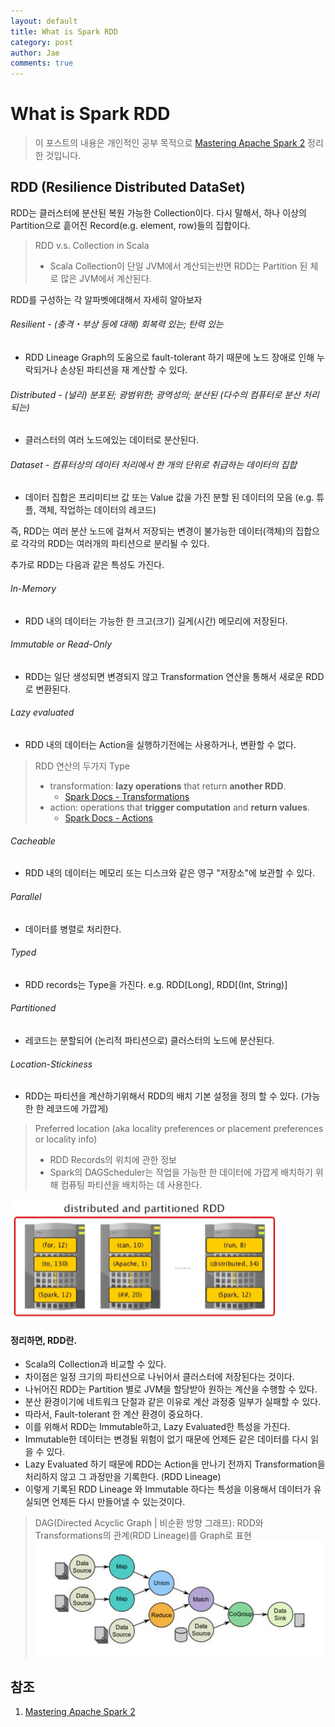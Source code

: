 ```yaml
---
layout: default
title: What is Spark RDD
category: post
author: Jae
comments: true
---
```


# What is Spark RDD


> 이 포스트의 내용은 개인적인 공부 목적으로 [Mastering Apache Spark 2](https://www.gitbook.com/book/jaceklaskowski/mastering-apache-spark/details) 정리한 것입니다.

## RDD (Resilience Distributed DataSet)

RDD는 클러스터에 분산된 복원 가능한 Collection이다. 다시 말해서, 하나 이상의 Partition으로 흩어진 Record(e.g. element, row)들의 집합이다.

> RDD v.s. Collection in Scala
>
> * Scala Collection이 단일 JVM에서 계산되는반면 RDD는 Partition 된 체로 많은 JVM에서 계산된다.

RDD를 구성하는 각 알파벳에대해서 자세히 알아보자

###### Resilient - (충격・부상 등에 대해) 회복력 있는; 탄력 있는
* RDD Lineage Graph의 도움으로 fault-tolerant 하기 때문에 노드 장애로 인해 누락되거나 손상된 파티션을 재 계산할 수 있다.

###### Distributed - (널리) 분포된; 광범위한; 광역성의; 분산된 (다수의 컴퓨터로 분산 처리되는)
* 클러스터의 여러 노드에있는 데이터로 분산된다.

###### Dataset - 컴퓨터상의 데이터 처리에서 한 개의 단위로 취급하는 데이터의 집합
* 데이터 집합은 프리미티브 값 또는 Value 값을 가진 분할 된 데이터의 모음 (e.g. 튜플, 객체, 작업하는 데이터의 레코드)

즉, RDD는 여러 분산 노드에 걸쳐서 저장되는 변경이 불가능한 데이터(객체)의 집합으로 각각의 RDD는 여러개의 파티션으로 분리될 수 있다.

추가로 RDD는 다음과 같은 특성도 가진다.

###### In-Memory
* RDD 내의 데이터는 가능한 한 크고(크기) 길게(시간) 메모리에 저장된다.

###### Immutable or Read-Only
* RDD는 일단 생성되면 변경되지 않고 Transformation 연산을 통해서 새로운 RDD로 변환된다.

###### Lazy evaluated
* RDD 내의 데이터는 Action을 실행하기전에는 사용하거나, 변환할 수 없다.

> RDD 연산의 두가지 Type
>
> * transformation: **lazy operations** that return **another RDD**.
> 	* [Spark Docs - Transformations](http://spark.apache.org/docs/latest/programming-guide.html#transformations)
> * action: operations that **trigger computation** and **return values**.
> 	* [Spark Docs - Actions](http://spark.apache.org/docs/latest/programming-guide.html#actions)

###### Cacheable
* RDD 내의 데이터는 메모리 또는 디스크와 같은 영구 "저장소"에 보관할 수 있다.

###### Parallel
* 데이터를 병렬로 처리한다.

###### Typed
* RDD records는 Type을 가진다. e.g. RDD[Long], RDD[(Int, String)]

###### Partitioned
* 레코드는 분할되어 (논리적 파티션으로) 클러스터의 노드에 분산된다.

###### Location-Stickiness
* RDD는 파티션을 계산하기위해서 RDD의 배치 기본 설정을 정의 할 수 있다. (가능한 한 레코드에 가깝게)

> Preferred location (aka locality preferences or placement preferences or locality info)
>
> * RDD Records의 위치에 관한 정보
> * Spark의 DAGScheduler는 작업을 가능한 한 데이터에 가깝게 배치하기 위해 컴퓨팅 파티션을 배치하는 데 사용한다.

![distributed-and-partitioned-RDD](/images/posts/what-is-spark-rdd/distributed-and-partitioned-RDD.png)


#### 정리하면, RDD란.

* Scala의 Collection과 비교할 수 있다.
* 차이점은 일정 크기의 파티션으로 나뉘어서 클러스터에 저장된다는 것이다.
* 나뉘어진 RDD는 Partition 별로 JVM을 할당받아 원하는 계산을 수행할 수 있다.
* 분산 환경이기에 네트워크 단절과 같은 이유로 계산 과정중 일부가 실패할 수 있다.
* 따라서, Fault-tolerant 한 계산 환경이 중요하다.
* 이를 위해서 RDD는 Immutable하고, Lazy Evaluated한 특성을 가진다.
* Immutable한 데이터는 변경될 위험이 없기 때문에 언제든 같은 데이터를 다시 읽을 수 있다.
* Lazy Evaluated 하기 때문에 RDD는 Action을 만나기 전까지 Transformation을 처리하지 않고 그 과정만을 기록한다. (RDD Lineage)
* 이렇게 기록된 RDD Lineage 와 Immutable 하다는 특성을 이용해서 데이터가 유실되면 언제든 다시 만들어낼 수 있는것이다.

> DAG(Directed Acyclic Graph | 비순환 방향 그래프): RDD와 Transformations의 관계(RDD Lineage)를 Graph로 표현
> ![DAG](/images/posts/what-is-spark-rdd/DAG.png)



## 참조
1. [Mastering Apache Spark 2](https://www.gitbook.com/book/jaceklaskowski/mastering-apache-spark/details)
